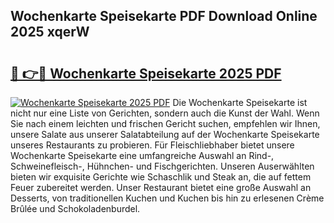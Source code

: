 ## Wochenkarte Speisekarte PDF Download Online 2025 xqerW

# <h2><a href="http://gca4dya.nevu.top/?p=Wochenkarte+Speisekarte">🔗 👉🔴 Wochenkarte Speisekarte 2025 PDF</a></h2>

[![Wochenkarte Speisekarte 2025 PDF](https://i.imgur.com/dBaPXMq.png)](http://gca4dya.nevu.top/?p=Wochenkarte+Speisekarte)
Die Wochenkarte Speisekarte ist nicht nur eine Liste von Gerichten, sondern auch die Kunst der Wahl. Wenn Sie nach einem leichten und frischen Gericht suchen, empfehlen wir Ihnen, unsere Salate aus unserer Salatabteilung auf der Wochenkarte Speisekarte unseres Restaurants zu probieren. Für Fleischliebhaber bietet unsere Wochenkarte Speisekarte eine umfangreiche Auswahl an Rind-, Schweinefleisch-, Hühnchen- und Fischgerichten. Unseren Auserwählten bieten wir exquisite Gerichte wie Schaschlik und Steak an, die auf fettem Feuer zubereitet werden. Unser Restaurant bietet eine große Auswahl an Desserts, von traditionellen Kuchen und Kuchen bis hin zu erlesenen Crème Brûlée und Schokoladenburdel.
